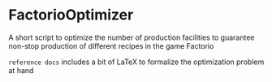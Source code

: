# FactorioOptimizer
A short script to optimize the number of production facilities to guarantee non-stop production of different recipes in the game Factorio

`reference docs` includes a bit of LaTeX to formalize the optimization problem at hand
